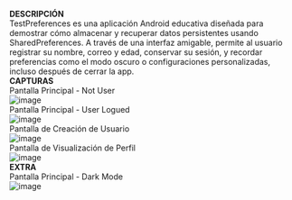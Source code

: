 **DESCRIPCIÓN**  
TestPreferences es una aplicación Android educativa diseñada para demostrar cómo almacenar y recuperar datos persistentes usando SharedPreferences. A través de una interfaz amigable, permite al usuario registrar su nombre, correo y edad, conservar su sesión, y recordar preferencias como el modo oscuro o configuraciones personalizadas, incluso después de cerrar la app.  
**CAPTURAS**  
Pantalla Principal - Not User  
![image](https://github.com/user-attachments/assets/4405a4c1-0e83-4112-bf05-458feb4c7431)    
Pantalla Principal - User Logued  
![image](https://github.com/user-attachments/assets/9e3e3d0a-ad2a-4fe9-93c7-2681b33f1a99)  
Pantalla de Creación de Usuario  
![image](https://github.com/user-attachments/assets/ecf9c778-f806-4818-bd26-9cddb2abab8b)  
Pantalla de Visualización de Perfil  
![image](https://github.com/user-attachments/assets/95276283-0517-4a23-80d5-db64ad25f594)  
**EXTRA**  
Pantalla Principal - Dark Mode  
![image](https://github.com/user-attachments/assets/8b304fb2-6fd2-475a-aef0-e5850288fb5f)    
